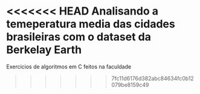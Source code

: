 <<<<<<< HEAD
Analisando a temeperatura media das cidades brasileiras com o dataset da Berkelay Earth
=======
Exercicios de algoritmos em C feitos na faculdade
>>>>>>> 7fc11d6176d382abc84634fc0b12079be8159c49
